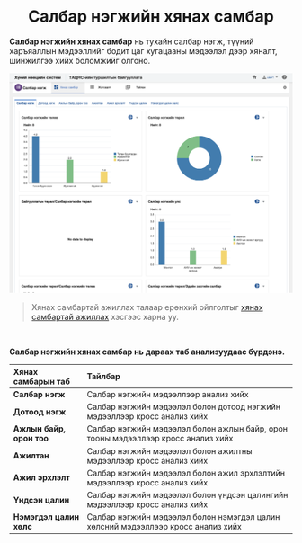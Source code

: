 
<h1 align="center">Салбар нэгжийн хянах самбар</h1>

**Салбар нэгжийн хянах самбар** нь тухайн салбар нэгж, түүний харъяаллын мэдээллийг бодит цаг хугацааны мэдээлэл дээр хяналт, шинжилгээ хийх боломжийг олгоно.


![](../assets/images/modules/business_units/dashboard.png)

> Хянах самбартай ажиллах талаар ерөнхий ойлголтыг [хянах самбартай ажиллах](how-it-works?id=_4-Хянах-самбартай-ажиллах) хэсгээс харна уу.

<br/>

**Салбар нэгжийн хянах самбар нь дараах таб анализуудаас бүрдэнэ.** 

|Хянах самбарын таб|Тайлбар|
|:-----|:------|
|**Салбар нэгж**|Салбар нэгжийн мэдээллээр анализ хийх|
|**Дотоод нэгж**|Салбар нэгжийн мэдээлэл болон дотоод нэгжийн мэдээллээр кросс анализ хийх|
|**Ажлын байр, орон тоо**|Салбар нэгжийн мэдээлэл болон ажлын байр, орон тооны мэдээллээр кросс анализ хийх|
|**Ажилтан**|Салбар нэгжийн мэдээлэл болон ажилтны мэдээллээр кросс анализ хийх|
|**Ажил эрхлэлт**|Салбар нэгжийн мэдээлэл болон ажил эрхлэлтийн мэдээллээр кросс анализ хийх|
|**Үндсэн цалин**|Салбар нэгжийн мэдээлэл болон үндсэн цалингийн мэдээллээр кросс анализ хийх|
|**Нэмэгдэл цалин хөлс**|Салбар нэгжийн мэдээлэл болон нэмэгдэл цалин хөлсний мэдээллээр кросс анализ хийх|